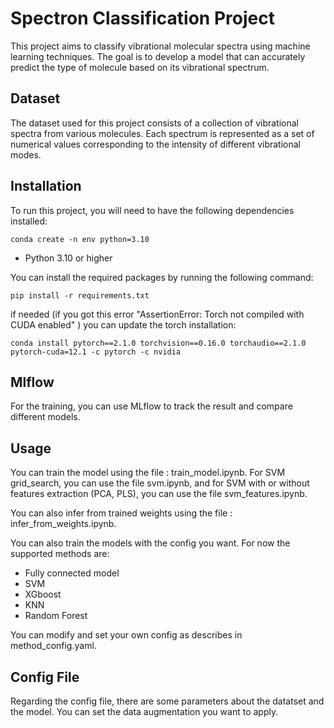 # Spectron Classification Project

This project aims to classify vibrational molecular spectra using machine learning techniques. The goal is to develop a model that can accurately predict the type of molecule based on its vibrational spectrum.


## Dataset

The dataset used for this project consists of a collection of vibrational spectra from various molecules. Each spectrum is represented as a set of numerical values corresponding to the intensity of different vibrational modes.

## Installation

To run this project, you will need to have the following dependencies installed:

```
conda create -n env python=3.10
```

- Python 3.10 or higher

You can install the required packages by running the following command:

```
pip install -r requirements.txt
```

if needed (if you got this error "AssertionError: Torch not compiled with CUDA enabled" ) you can update the torch installation:

```
conda install pytorch==2.1.0 torchvision==0.16.0 torchaudio==2.1.0 pytorch-cuda=12.1 -c pytorch -c nvidia
```

## Mlflow

For the training, you can use MLflow to track the result and compare different models.


## Usage

You can train the model using the file : train_model.ipynb. For SVM grid_search, you can use the file svm.ipynb, and for SVM with or without features extraction (PCA, PLS), you can use the file svm_features.ipynb.

You can also infer from trained weights using the file : infer_from_weights.ipynb.

You can also train the models with the config you want. For now the supported methods are:

- Fully connected model
- SVM
- XGboost
- KNN
- Random Forest

You can modify and set your own config as describes in method_config.yaml.

## Config File

Regarding the config file, there are some parameters about the datatset and the model. You can set the data augmentation you want to apply.